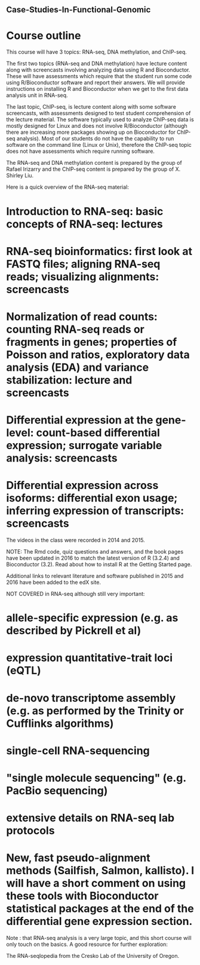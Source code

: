 ## Case-Studies-In-Functional-Genomic
# Course outline
This course will have 3 topics: RNA-seq, DNA methylation, and ChIP-seq.

The first two topics (RNA-seq and DNA methylation) have lecture content along with screencasts involving analyzing data using R and Bioconductor. These will have assessments which require that the student run some code using R/Bioconductor software and report their answers. We will provide instructions on installing R and Bioconductor when we get to the first data analysis unit in RNA-seq.

The last topic, ChIP-seq, is lecture content along with some software screencasts, with assessments designed to test student comprehension of the lecture material. The software typically used to analyze ChIP-seq data is mostly designed for Linux and does not involve R/Bioconductor (although there are increasing more packages showing up on Bioconductor for ChIP-seq analysis). Most of our students do not have the capability to run software on the command line (Linux or Unix), therefore the ChIP-seq topic does not have assessments which require running software.

The RNA-seq and DNA methylation content is prepared by the group of Rafael Irizarry and the ChIP-seq content is prepared by the group of X. Shirley Liu.

Here is a quick overview of the RNA-seq material:

# Introduction to RNA-seq: basic concepts of RNA-seq: lectures
# RNA-seq bioinformatics: first look at FASTQ files; aligning RNA-seq reads; visualizing alignments: screencasts
# Normalization of read counts: counting RNA-seq reads or fragments in genes; properties of Poisson and ratios, exploratory data analysis (EDA) and variance stabilization: lecture and screencasts
# Differential expression at the gene-level: count-based differential expression; surrogate variable analysis: screencasts
# Differential expression across isoforms: differential exon usage; inferring expression of transcripts: screencasts
The videos in the class were recorded in 2014 and 2015.

NOTE: The Rmd code, quiz questions and answers, and the book pages have been updated in 2016 to match the latest version of R (3.2.4) and Bioconductor (3.2). Read about how to install R at the Getting Started page.

Additional links to relevant literature and software published in 2015 and 2016 have been added to the edX site.

NOT COVERED in RNA-seq
although still very important:

# allele-specific expression (e.g. as described by Pickrell et al)
# expression quantitative-trait loci (eQTL)
# de-novo transcriptome assembly (e.g. as performed by the Trinity or Cufflinks algorithms)
# single-cell RNA-sequencing
# "single molecule sequencing" (e.g. PacBio sequencing)
# extensive details on RNA-seq lab protocols
# New, fast pseudo-alignment methods (Sailfish, Salmon, kallisto). I will have a short comment on using these tools with Bioconductor statistical packages at the end of the differential gene expression section. 
Note : that RNA-seq analysis is a very large topic, and this short course will only touch on the basics. A good resource for further exploration:

The RNA-seqlopedia from the Cresko Lab of the University of Oregon.
